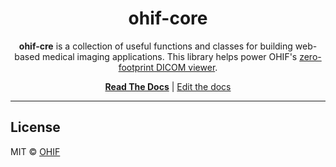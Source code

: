 <!-- prettier-ignore-start -->
<!-- markdownlint-disable -->
<div align="center">
  <h1>ohif-core</h1>

  <p><strong>ohif-cre</strong> is a collection of useful functions and classes for building web-based medical imaging applications. This library helps power OHIF's <a href="https://github.com/OHIF/Viewers">zero-footprint DICOM viewer</a>.</p>
</div>

<div align="center">
  <a href="https://react.ohif.org/"><strong>Read The Docs</strong></a> |
  <a href="https://react.ohif.org/contributing">Edit the docs</a>
</div>

<hr />

<!-- markdownlint-enable -->
<!-- prettier-ignore-end -->

## License

MIT © [OHIF](https://github.com/OHIF)
